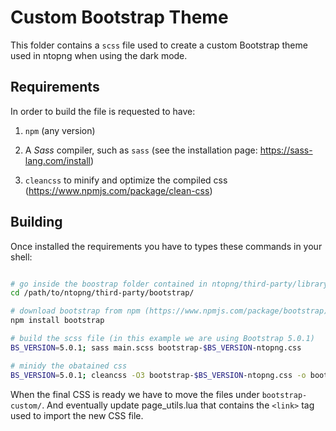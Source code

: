# Custom Bootstrap Theme

This folder contains a `scss` file used to create a custom Bootstrap theme used in ntopng when using the dark mode. 

## Requirements

In order to build the file is requested to have:

1. `npm` (any version)

2. A _Sass_ compiler, such as `sass` (see the installation page: https://sass-lang.com/install)

3. `cleancss` to minify and optimize the compiled css (https://www.npmjs.com/package/clean-css)

## Building

Once installed the requirements you have to types these commands in your shell:

```bash

# go inside the boostrap folder contained in ntopng/third-party/library/
cd /path/to/ntopng/third-party/bootstrap/

# download bootstrap from npm (https://www.npmjs.com/package/bootstrap)
npm install bootstrap

# build the scss file (in this example we are using Bootstrap 5.0.1)
BS_VERSION=5.0.1; sass main.scss bootstrap-$BS_VERSION-ntopng.css

# minidy the obatained css
BS_VERSION=5.0.1; cleancss -O3 bootstrap-$BS_VERSION-ntopng.css -o bootstrap-$BS_VERSION-ntopng.min.css

```

When the final CSS is ready we have to move the files under `bootstrap-custom/`. And eventually update page_utils.lua that contains the `<link>` tag used to import the new CSS file.
